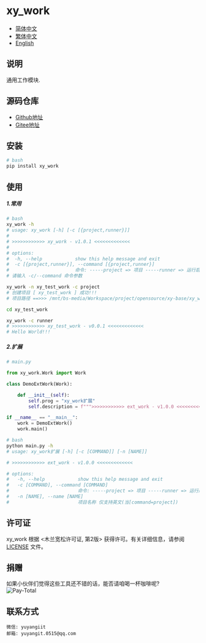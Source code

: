 <!--
 * @Author: yuyangit yuyangit.0515@qq.com
 * @Date: 2024-10-18 13:02:23
 * @LastEditors: yuyangit yuyangit.0515@qq.com
 * @LastEditTime: 2024-10-22 20:07:07
 * @FilePath: /xy_work/README.md
 * @Description: 这是默认设置,请设置`customMade`, 打开koroFileHeader查看配置 进行设置: https://github.com/OBKoro1/koro1FileHeader/wiki/%E9%85%8D%E7%BD%AE
-->
# xy_work

- [简体中文](readme/README_zh_CN.md)
- [繁体中文](readme/README_zh_TW.md)
- [English](readme/README_en.md)

## 说明
通用工作模块.

## 源码仓库

- <a href="https://github.com/xy-base/xy_work.git" target="_blank">Github地址</a>  
- <a href="https://gitee.com/xy-base/xy_work.git" target="_blank">Gitee地址</a>

## 安装

```bash
# bash
pip install xy_work
```

## 使用

##### 1.常用
```bash
# bash
xy_work -h
# usage: xy_work [-h] [-c [{project,runner}]]
#
# >>>>>>>>>>>> xy_work - v1.0.1 <<<<<<<<<<<<<
#
# options:
#  -h, --help            show this help message and exit
#  -c [{project,runner}], --command [{project,runner}]
#                        命令: -----project => 项目 -----runner => 运行启动器
# 请输入 -c/--command 命令参数

xy_work -n xy_test_work -c project
# 创建项目 [ xy_test_work ] 成功!!!
# 项目路径 ==>>> /mnt/bs-media/Workspace/project/opensource/xy-base/xy_work/test/xy_test_work

cd xy_test_work

xy_work -c runner
# >>>>>>>>>>>> xy_test_work - v0.0.1 <<<<<<<<<<<<<
# Hello World!!!

```

##### 2.扩展

```python
# main.py

from xy_work.Work import Work

class DemoExtWork(Work):

    def __init__(self):
        self.prog = "xy_work扩展"
        self.description = f""">>>>>>>>>>>> ext_work - v1.0.0 <<<<<<<<<<<<<"""

if __name__ == "__main__":
    work = DemoExtWork()
    work.main()

```

```bash
# bash
python main.py -h
# usage: xy_work扩展 [-h] [-c [COMMAND]] [-n [NAME]]

# >>>>>>>>>>>> ext_work - v1.0.0 <<<<<<<<<<<<<

# options:
#   -h, --help            show this help message and exit
#   -c [COMMAND], --command [COMMAND]
#                         命令: -----project => 项目 -----runner => 运行启动器
#   -n [NAME], --name [NAME]
#                         项目名称 仅支持英文(当[command=project])
```

## 许可证
xy_work 根据 <木兰宽松许可证, 第2版> 获得许可。有关详细信息，请参阅 [LICENSE](LICENSE) 文件。

## 捐赠

如果小伙伴们觉得这些工具还不错的话，能否请咱喝一杯咖啡呢?  
![Pay-Total](./readme/Pay-Total.png)


## 联系方式

```
微信: yuyangiit
邮箱: yuyangit.0515@qq.com
```